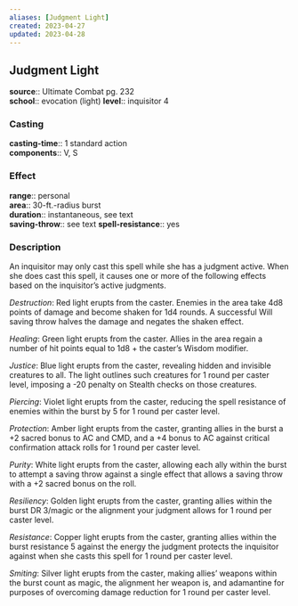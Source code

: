 ```yaml
---
aliases: [Judgment Light]
created: 2023-04-27
updated: 2023-04-28
---
```


## Judgment Light

**source**:: Ultimate Combat pg. 232  
**school**:: evocation (light)
**level**:: inquisitor 4

### Casting

**casting-time**:: 1 standard action  
**components**:: V, S

### Effect

**range**:: personal  
**area**:: 30-ft.-radius burst  
**duration**:: instantaneous, see text  
**saving-throw**:: see text
**spell-resistance**:: yes

### Description

An inquisitor may only cast this spell while she has a judgment active. When she does cast this spell, it causes one or more of the following effects based on the inquisitor’s active judgments.  
  
*Destruction*: Red light erupts from the caster. Enemies in the area take 4d8 points of damage and become shaken for 1d4 rounds. A successful Will saving throw halves the damage and negates the shaken effect.  
  
*Healing*: Green light erupts from the caster. Allies in the area regain a number of hit points equal to 1d8 + the caster’s Wisdom modifier.  
  
*Justice*: Blue light erupts from the caster, revealing hidden and invisible creatures to all. The light outlines such creatures for 1 round per caster level, imposing a -20 penalty on Stealth checks on those creatures.  
  
*Piercing*: Violet light erupts from the caster, reducing the spell resistance of enemies within the burst by 5 for 1 round per caster level.  
  
*Protection*: Amber light erupts from the caster, granting allies in the burst a +2 sacred bonus to AC and CMD, and a +4 bonus to AC against critical confirmation attack rolls for 1 round per caster level.  
  
*Purity*: White light erupts from the caster, allowing each ally within the burst to attempt a saving throw against a single effect that allows a saving throw with a +2 sacred bonus on the roll.  
  
*Resiliency*: Golden light erupts from the caster, granting allies within the burst DR 3/magic or the alignment your judgment allows for 1 round per caster level.  
  
*Resistance*: Copper light erupts from the caster, granting allies within the burst resistance 5 against the energy the judgment protects the inquisitor against when she casts this spell for 1 round per caster level.  
  
*Smiting*: Silver light erupts from the caster, making allies’ weapons within the burst count as magic, the alignment her weapon is, and adamantine for purposes of overcoming damage reduction for 1 round per caster level.
